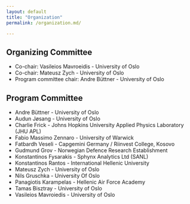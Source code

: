 ```yaml
---
layout: default
title: "Organization"
permalink: /organization.md/

---
```


## Organizing Committee

* Co-chair: Vasileios Mavroeidis - University of Oslo
* Co-chair: Mateusz Zych - University of Oslo
* Program committee chair: Andre Büttner - University of Oslo


## Program Committee

* Andre Büttner -	University of Oslo  
* Audun Jøsang -	University of Oslo  
* Charlie Frick	- Johns Hopkins University Applied Physics Laboratory (JHU APL)  
* Fabio Massimo Zennaro -	University of Warwick  
* Fatbardh Veseli -	Capgemini Germany / Riinvest College, Kosovo  
* Gudmund Grov - Norwegian Defence Research Establishment 
* Konstantinos Fysarakis - Sphynx Analytics Ltd (SANL)  
* Konstantinos Rantos -	International Hellenic University  
* Mateusz Zych - University of Oslo  
* Nils Gruschka	- University Of Oslo  
* Panagiotis Karampelas	- Hellenic Air Force Academy  
* Tamas Bisztray - University of Oslo  
* Vasileios Mavroiedis - University of Oslo  
